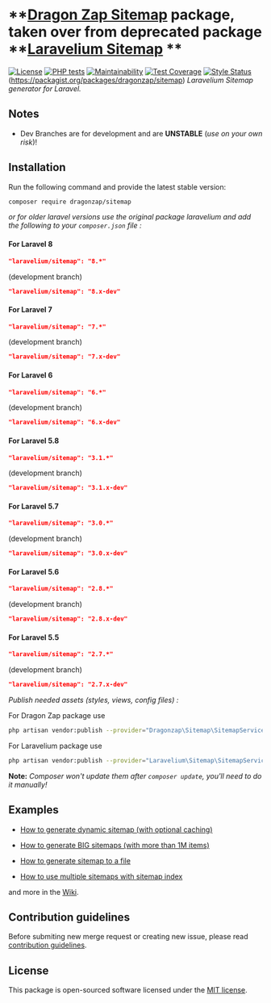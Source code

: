 # **[Dragon Zap Sitemap](https://dragonzap.com) package, taken over from deprecated package **[Laravelium Sitemap](https://laravelium.com) **

[![License](https://poser.pugx.org/laravelium/sitemap/license)](https://packagist.org/packages/laravelium/sitemap) [![PHP tests](https://github.com/Laravelium/laravel-sitemap/workflows/PHP%20tests/badge.svg?branch=master)](https://github.com//Laravelium/laravel-sitemap/actions?query=workflow%3A%22PHP+tests%22) [![Maintainability](https://api.codeclimate.com/v1/badges/c7b8c0079addb1217836/maintainability)](https://codeclimate.com/github/Laravelium/laravel-sitemap/maintainability) [![Test Coverage](https://api.codeclimate.com/v1/badges/c7b8c0079addb1217836/test_coverage)](https://codeclimate.com/github/Laravelium/laravel-sitemap/test_coverage) [![Style Status](https://github.styleci.io/repos/10392044/shield?style=normal&branch=master)](https://github.styleci.io/repos/10392044)(https://packagist.org/packages/dragonzap/sitemap)
*Laravelium Sitemap generator for Laravel.*

## Notes

- Dev Branches are for development and are **UNSTABLE** (*use on your own risk*)!

## Installation

Run the following command and provide the latest stable version:

```bash
composer require dragonzap/sitemap
```

*or for older laravel versions use the original package laravelium and add the following to your `composer.json` file :*

#### For Laravel 8
```json
"laravelium/sitemap": "8.*"
```
(development branch)
```json
"laravelium/sitemap": "8.x-dev"
```

#### For Laravel 7
```json
"laravelium/sitemap": "7.*"
```
(development branch)
```json
"laravelium/sitemap": "7.x-dev"
```

#### For Laravel 6
```json
"laravelium/sitemap": "6.*"
```
(development branch)
```json
"laravelium/sitemap": "6.x-dev"
```

#### For Laravel 5.8
```json
"laravelium/sitemap": "3.1.*"
```
(development branch)
```json
"laravelium/sitemap": "3.1.x-dev"
```

#### For Laravel 5.7
```json
"laravelium/sitemap": "3.0.*"
```
(development branch)
```json
"laravelium/sitemap": "3.0.x-dev"
```

#### For Laravel 5.6
```json
"laravelium/sitemap": "2.8.*"
```
(development branch)
```json
"laravelium/sitemap": "2.8.x-dev"
```

#### For Laravel 5.5
```json
"laravelium/sitemap": "2.7.*"
```
(development branch)
```json
"laravelium/sitemap": "2.7.x-dev"
```

*Publish needed assets (styles, views, config files) :*

For Dragon Zap package use
```bash
php artisan vendor:publish --provider="Dragonzap\Sitemap\SitemapServiceProvider"
```

For Laravelium package use
```bash
php artisan vendor:publish --provider="Laravelium\Sitemap\SitemapServiceProvider"
```
**Note:** *Composer won't update them after `composer update`, you'll need to do it manually!*

## Examples

- [How to generate dynamic sitemap (with optional caching)](https://github.com/Laravelium/laravel-sitemap/wiki/Dynamic-sitemap)

- [How to generate BIG sitemaps (with more than 1M items)](https://github.com/Laravelium/laravel-sitemap/wiki/Sitemap-index)

- [How to generate sitemap to a file](https://github.com/Laravelium/laravel-sitemap/wiki/Generate-sitemap)

- [How to use multiple sitemaps with sitemap index](https://github.com/Laravelium/laravel-sitemap/wiki/Generate-BIG-sitemaps)

and more in the [Wiki](https://github.com/Laravelium/laravel-sitemap/wiki).

## Contribution guidelines

Before submiting new merge request or creating new issue, please read [contribution guidelines](https://gitlab.com/Laravelium/Sitemap/blob/master/CONTRIBUTING.md).

## License

This package is open-sourced software licensed under the [MIT license](https://opensource.org/licenses/MIT).
